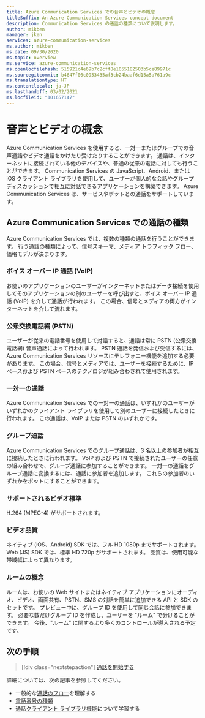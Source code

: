 ```yaml
---
title: Azure Communication Services での音声とビデオの概念
titleSuffix: An Azure Communication Services concept document
description: Communication Services の通話の種類について説明します。
author: mikben
manager: jken
services: azure-communication-services
ms.author: mikben
ms.date: 09/30/2020
ms.topic: overview
ms.service: azure-communication-services
ms.openlocfilehash: 515921c4e69b7c2cff8e1055182503b5ce89971c
ms.sourcegitcommit: b4647f06c0953435af3cb24baaf6d15a5a761a9c
ms.translationtype: HT
ms.contentlocale: ja-JP
ms.lasthandoff: 03/02/2021
ms.locfileid: "101657147"
---
```

# <a name="voice-and-video-concepts"></a>音声とビデオの概念

Azure Communication Services を使用すると、一対一またはグループでの音声通話やビデオ通話をかけたり受けたりすることができます。 通話は、インターネットに接続されている他のデバイスや、普通の従来の電話に対しても行うことができます。 Communication Services の JavaScript、Android、または iOS クライアント ライブラリを使用して、ユーザーが個人的な会話やグループ ディスカッションで相互に対話できるアプリケーションを構築できます。 Azure Communication Services は、サービスやボットとの通話をサポートしています。

## <a name="call-types-in-azure-communication-services"></a>Azure Communication Services での通話の種類

Azure Communication Services では、複数の種類の通話を行うことができます。 行う通話の種類によって、信号スキーマ、メディア トラフィック フロー、価格モデルが決まります。

### <a name="voice-over-ip-voip"></a>ボイス オーバー IP 通話 (VoIP)

お使いのアプリケーションのユーザーがインターネットまたはデータ接続を使用してそのアプリケーションの別のユーザーを呼び出すと、ボイス オーバー IP 通話 (VoIP) を介して通話が行われます。 この場合、信号とメディアの両方がインターネットを介して流れます。

### <a name="public-switched-telephone-network-pstn"></a>公衆交換電話網 (PSTN)

ユーザーが従来の電話番号を使用して対話すると、通話は常に PSTN (公衆交換電話網) 音声通話によって行われます。 PSTN 通話を発信および受信するには、Azure Communication Services リソースにテレフォニー機能を追加する必要があります。 この場合、信号とメディアでは、ユーザーを接続するために、IP ベースおよび PSTN ベースのテクノロジが組み合わされて使用されます。

### <a name="one-to-one-call"></a>一対一の通話

Azure Communication Services での一対一の通話は、いずれかのユーザーがいずれかのクライアント ライブラリを使用して別のユーザーに接続したときに行われます。 この通話は、VoIP または PSTN のいずれかです。

### <a name="group-call"></a>グループ通話

Azure Communication Services でのグループ通話は、3 名以上の参加者が相互に接続したときに行われます。 VoIP および PSTN で接続されたユーザーの任意の組み合わせで、グループ通話に参加することができます。 一対一の通話をグループ通話に変換するには、通話に参加者を追加します。 これらの参加者のいずれかをボットにすることができます。

### <a name="supported-video-standards"></a>サポートされるビデオ標準
H.264 (MPEG-4) がサポートされます。

### <a name="video-quality"></a>ビデオ品質
ネイティブ (iOS、Android) SDK では、フル HD 1080p までサポートされます。 Web (JS) SDK では、標準 HD 720p がサポートされます。 品質は、使用可能な帯域幅によって異なります。

### <a name="rooms-concept"></a>ルームの概念
ルームは、お使いの Web サイトまたはネイティブ アプリケーションにオーディオ、ビデオ、画面共有、PSTN、SMS の対話を簡単に追加できる API と SDK のセットです。
プレビュー中に、グループ ID を使用して同じ会話に参加できます。 必要な数だけグループ ID を作成し、ユーザーを "ルーム" で分けることができます。 今後、"ルーム" に関するより多くのコントロールが導入される予定です。

## <a name="next-steps"></a>次の手順

> [!div class="nextstepaction"]
> [通話を開始する](../../quickstarts/voice-video-calling/getting-started-with-calling.md)

詳細については、次の記事を参照してください。
- 一般的な[通話のフロー](../call-flows.md)を理解する
- [電話番号の種類](../telephony-sms/plan-solution.md)
- [通話クライアント ライブラリ機能](../voice-video-calling/calling-sdk-features.md)について学習する
